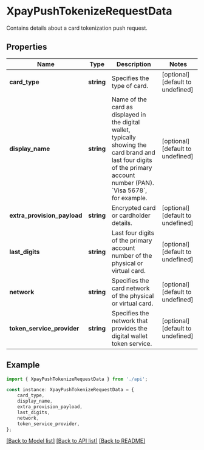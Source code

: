 # XpayPushTokenizeRequestData

Contains details about a card tokenization push request.

## Properties

Name | Type | Description | Notes
------------ | ------------- | ------------- | -------------
**card_type** | **string** | Specifies the type of card. | [optional] [default to undefined]
**display_name** | **string** | Name of the card as displayed in the digital wallet, typically showing the card brand and last four digits of the primary account number (PAN). &#x60;Visa 5678&#x60;, for example. | [optional] [default to undefined]
**extra_provision_payload** | **string** | Encrypted card or cardholder details. | [optional] [default to undefined]
**last_digits** | **string** | Last four digits of the primary account number of the physical or virtual card. | [optional] [default to undefined]
**network** | **string** | Specifies the card network of the physical or virtual card. | [optional] [default to undefined]
**token_service_provider** | **string** | Specifies the network that provides the digital wallet token service. | [optional] [default to undefined]

## Example

```typescript
import { XpayPushTokenizeRequestData } from './api';

const instance: XpayPushTokenizeRequestData = {
    card_type,
    display_name,
    extra_provision_payload,
    last_digits,
    network,
    token_service_provider,
};
```

[[Back to Model list]](../README.md#documentation-for-models) [[Back to API list]](../README.md#documentation-for-api-endpoints) [[Back to README]](../README.md)
